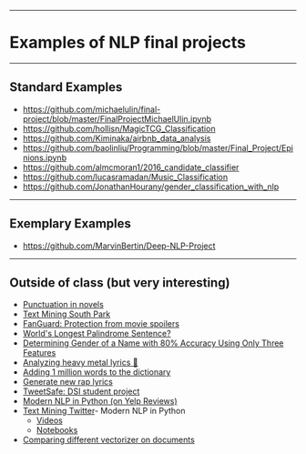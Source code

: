 ----
Examples of NLP final projects
====

----
Standard Examples
---
- https://github.com/michaelulin/final-project/blob/master/FinalProjectMichaelUlin.ipynb
- https://github.com/hollisn/MagicTCG_Classification
- https://github.com/Kiminaka/airbnb_data_analysis
- https://github.com/baolinliu/Programming/blob/master/Final_Project/Epinions.ipynb
- https://github.com/almcmoran1/2016_candidate_classifier
- https://github.com/lucasramadan/Music_Classification
- https://github.com/JonathanHourany/gender_classification_with_nlp

----
Exemplary Examples
----
- https://github.com/MarvinBertin/Deep-NLP-Project

----
Outside of class (but very interesting)
----

- [Punctuation in novels](https://medium.com/@neuroecology/punctuation-in-novels-8f316d542ec4#.9hisbnk28)
- [Text Mining South Park](http://kaylinwalker.com/text-mining-south-park/)
- [FanGuard: Protection from movie spoilers](http://www.insightdatascience.com/blog/fanguard.html)
- [World's Longest Palindrome Sentence?](http://norvig.com/palindrome.html)
- [Determining Gender of a Name with 80% Accuracy Using Only Three Features](http://blog.ayoungprogrammer.com/2016/04/determining-gender-of-name-with-80.html)
- [Analyzing heavy metal lyrics 🤘](http://www.degeneratestate.org/posts/2016/Apr/20/heavy-metal-and-natural-language-processing-part-1/)
- [Adding 1 million words to the dictionary](https://www.youtube.com/watch?v=sum5Hq2FTsw)
- [Generate new rap lyrics](https://github.com/iluxonchik/lyricist)
- [TweetSafe: DSI student project](http://tweetsafe.us-east-1.elasticbeanstalk.com/)
- [Modern NLP in Python (on Yelp Reviews)](https://www.youtube.com/watch?v=6zm9NC9uRkk)
- [Text Mining Twitter](http://blog.aylien.com/web-summit-2016-according-twitter-text-mining-80000-tweets/)- Modern NLP in Python
    - [Videos](https://www.youtube.com/watch?v=6zm9NC9uRkk)
    - [Notebooks](https://github.com/skipgram/modern-nlp-in-python/blob/master/executable/Modern_NLP_in_Python.ipynb)
- [Comparing different vectorizer on documents](http://sujitpal.blogspot.com/2016/12/document-similarity-using-various-text.html)